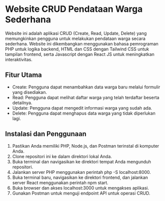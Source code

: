 Website CRUD Pendataan Warga Sederhana
==
Website ini adalah aplikasi CRUD (Create, Read, Update, Delete) yang memungkinkan pengguna untuk melakukan pendataan warga secara sederhana. 
Website ini dikembangkan menggunakan bahasa pemrograman PHP untuk logika backend, HTML dan CSS dengan Tailwind CSS untuk tampilan frontend, 
serta Javascript dengan React JS untuk meningkatkan interaktivitas.

Fitur Utama
--
- Create: Pengguna dapat menambahkan data warga baru melalui formulir yang disediakan.
- Read: Pengguna dapat melihat daftar warga yang telah terdaftar beserta detailnya.
- Update: Pengguna dapat mengedit informasi warga yang sudah ada.
- Delete: Pengguna dapat menghapus data warga yang tidak diperlukan lagi.

Instalasi dan Penggunaan
--
1. Pastikan Anda memiliki PHP, Node.js, dan Postman terinstal di komputer Anda.
2. Clone repositori ini ke dalam direktori lokal Anda.
3. Buka terminal dan navigasikan ke direktori tempat Anda mengunduh repositori.
4. Jalankan server PHP menggunakan perintah php -S localhost:8000.
5. Buka terminal baru, navigasikan ke direktori frontend, dan jalankan server React menggunakan perintah npm start.
6. Buka browser dan akses localhost:3000 untuk mengakses aplikasi.
7. Gunakan Postman untuk menguji endpoint API untuk operasi CRUD.
